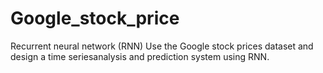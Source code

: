 # Google_stock_price
Recurrent neural network (RNN) Use the Google stock prices dataset and design a time seriesanalysis and prediction system using RNN.
